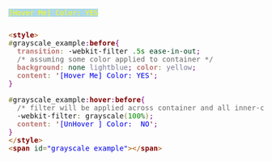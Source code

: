 <pre>
<style>
#grayscale_example:before{
  transition: -webkit-filter .5s ease-in-out;
  /* assuming some color applied to container */
  background: none lightblue; color: yellow;
  content: '[Hover Me] Color: YES';
}

#grayscale_example:hover:before{
  /* filter will be applied across container and all inner-content */
  -webkit-filter: grayscale(100%);
  content: '[UnHover ] Color:  NO';
}
</style>
<span id="grayscale_example"></span>
</pre>

<pre><span style='color:#a65700; '>&lt;</span><span style='color:#800000; font-weight:bold; '>style</span><span style='color:#a65700; '>&gt;</span>
<span style='color:#808030; '>#</span>grayscale_example<span style='color:#800080; '>:</span><span style='color:#800000; font-weight:bold; '>before</span><span style='color:#800080; '>{</span>
  <span style='color:#bb7977; font-weight:bold; '>transition</span><span style='color:#808030; '>:</span> -webkit-filter <span style='color:#008c00; '>.</span><span style='color:#008c00; '>5</span><span style='color:#006600; '>s</span> <span style='color:#074726; '>ease-in-out</span><span style='color:#800080; '>;</span>
  <span style='color:#696969; '>/* assuming some color applied to container */</span>
  <span style='color:#bb7977; font-weight:bold; '>background</span><span style='color:#808030; '>:</span> <span style='color:#074726; '>none</span> <span style='color:#797997; '>lightblue</span><span style='color:#800080; '>;</span> <span style='color:#bb7977; font-weight:bold; '>color</span><span style='color:#808030; '>:</span> <span style='color:#797997; '>yellow</span><span style='color:#800080; '>;</span>
  <span style='color:#bb7977; font-weight:bold; '>content</span><span style='color:#808030; '>:</span> <span style='color:#800000; '>'</span><span style='color:#0000e6; '>[Hover Me] Color: YES</span><span style='color:#800000; '>'</span><span style='color:#800080; '>;</span>
<span style='color:#800080; '>}</span>

<span style='color:#808030; '>#</span>grayscale_example<span style='color:#800080; '>:</span><span style='color:#800000; font-weight:bold; '>hover</span><span style='color:#800080; '>:</span><span style='color:#800000; font-weight:bold; '>before</span><span style='color:#800080; '>{</span>
  <span style='color:#696969; '>/* filter will be applied across container and all inner-content */</span>
  -webkit-filter<span style='color:#808030; '>:</span> grayscale<span style='color:#808030; '>(</span><span style='color:#008c00; '>100</span><span style='color:#006600; '>%</span><span style='color:#808030; '>)</span><span style='color:#800080; '>;</span>
  <span style='color:#bb7977; font-weight:bold; '>content</span><span style='color:#808030; '>:</span> <span style='color:#800000; '>'</span><span style='color:#0000e6; '>[UnHover ] Color:  NO</span><span style='color:#800000; '>'</span><span style='color:#800080; '>;</span>
<span style='color:#800080; '>}</span>
<span style='color:#a65700; '>&lt;/</span><span style='color:#800000; font-weight:bold; '>style</span><span style='color:#a65700; '>&gt;</span>
<span style='color:#a65700; '>&lt;</span><span style='color:#800000; font-weight:bold; '>span</span><span style='color:#274796; '> </span><span style='color:#074726; '>id</span><span style='color:#808030; '>=</span><span style='color:#0000e6; '>"grayscale_example"</span><span style='color:#a65700; '>&gt;</span><span style='color:#a65700; '>&lt;/</span><span style='color:#800000; font-weight:bold; '>span</span><span style='color:#a65700; '>&gt;</span>
</pre>

